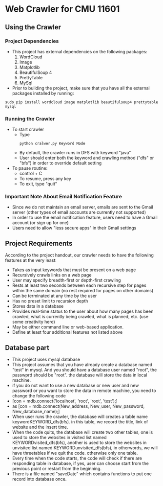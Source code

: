 # Web Crawler for CMU 11601

## Using the Crawler

### Project Dependencies
* This project has external dependencies on the following packages:
    1. WordCloud
    2. Image
    3. Matplotlib
    4. BeautifulSoup 4
    5. PrettyTable
    6. MySql
* Prior to building the project, make sure that you have all the external packages installed by running:
```
sudo pip install wordcloud image matplotlib beautifulsoup4 prettytable mysql
```

### Running the Crawler
* To start crawler
    * Type
        ```
        python cralwer.py Keyword Mode
        ```
    * By default, the crawler runs in DFS with keyword "java"
    * User should enter both the keyword and crawling method ("dfs" or "bfs") in order to override default setting
* To pause routine:
    * control + C
    * To resume, press any key
    * To exit, type "quit"

### Important Note About Email Notification Feature
* Since we do not maintain an email server, emails are sent to the Gmail server (other types of email accounts are currently not supported)
* In order to use the email notification feature, users need to have a Gmail account (or sign up for one)
* Users need to allow "less secure apps" in their Gmail settings 

## Project Requirements

According to the project handout, our crawler needs to have the following features at the very least:
* Takes as input keywords that must be present on a web page
* Recursively crawls links on a web page
* User may specify breadth-first or depth-first crawling
* Rests at least two seconds between each recursive step for pages within the same domain (no rest required for pages on other domains)
* Can be terminated at any time by the user
* Has no preset limit to recursion depth
* Stores data in a database
* Provides real-time status to the user about how many pages has been crawled, what is currently being crawled, what is planned, etc. (use some creativity here)
* May be either command line or web-based application.
* Define at least four additional features not listed above

## Database part
* This project uses mysql database
* This project assumes that you have already create a database named "test" in mysql. And you should have a database user named "root", the passwprd should be "root".
the database will store the data in local machine.
* if you do not want to use a new database or new user and new password or you want to store the data in remote machine, you need to change the following code 
* [con = mdb.connect('localhost', 'root', 'root', 'test');]
* as [con = mdb.connect(New_address, New_user, New_password, New_database_name);]
* When user runs the crawler, the database will creates a table name keywordKEYWORD_dfs(bfs). in this table, we record the title, link of website and the insert time.
* When the code quits, the database will create two other tables, one is used to store the websites in visited list named KEYWORDvisited_dfs(bfs), another is used to
store the websites in unvisited list named KEYWORDunvisited_dfs(bfs), in otherwords, we will have threetables if we quit the code. otherwise only one table.
* Every time when the code starts, the code will check if there are responding table in database, if yes, user can choose start from the previous point or restart 
from the beginning.
* There is a file named "saveDate" which contains functions to put one record into database once.